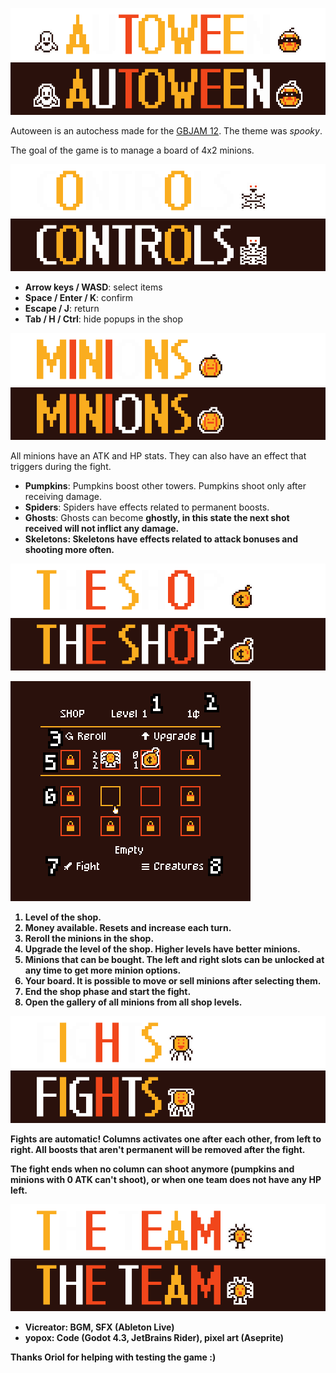 ![AUTOWEEN](promo/description_autoween1.png#gh-dark-mode-only)
![AUTOWEEN](promo/description_autoween_light1.png#gh-light-mode-only)

Autoween is an autochess made for the [GBJAM 12](https://itch.io/jam/gbjam-12). The theme was _spooky_.

The goal of the game is to manage a board of 4x2 minions.

![](promo/description_autoween2.png#gh-dark-mode-only)
![](promo/description_autoween_light2.png#gh-light-mode-only)

- **Arrow keys / WASD**: select items
- **Space / Enter / K**: confirm
- **Escape / J**: return
- **Tab / H / Ctrl**: hide popups in the shop

![](promo/description_autoween3.png#gh-dark-mode-only)
![](promo/description_autoween_light3.png#gh-light-mode-only)

All minions have an ATK and HP stats.
They can also have an effect that triggers during the fight.

- **Pumpkins**: Pumpkins boost other towers. Pumpkins shoot only after receiving damage.
- **Spiders**: Spiders have effects related to permanent boosts.
- **Ghosts**: Ghosts can become <strong>ghostly, in this state the next shot received will not inflict any damage.
- **Skeletons**: Skeletons have effects related to attack bonuses and shooting more often.

![](promo/description_autoween4.png#gh-dark-mode-only)
![](promo/description_autoween_light4.png#gh-light-mode-only)

![](promo/shop.png)

1. Level of the shop.
2. Money available. Resets and increase each turn.
3. Reroll the minions in the shop.
4. Upgrade the level of the shop. Higher levels have better minions.
5. Minions that can be bought. The left and right slots can be unlocked at any time to get more minion options. 
6. Your board. It is possible to move or sell minions after selecting them.
7. End the shop phase and start the fight.
8. Open the gallery of all minions from all shop levels.

![](promo/description_autoween5.png#gh-dark-mode-only)
![](promo/description_autoween_light5.png#gh-light-mode-only)

Fights are automatic! Columns activates one after each other, from left to right.
All boosts that aren't permanent will be removed after the fight.

The fight ends when no column can shoot anymore (pumpkins and minions with 0 ATK can't shoot), or when one team does not have any HP left.

![](promo/description_autoween6.png#gh-dark-mode-only)
![](promo/description_autoween_light6.png#gh-light-mode-only)

- **Vicreator**: BGM, SFX (Ableton Live)
- **yopox**: Code (Godot 4.3, JetBrains Rider), pixel art (Aseprite)

Thanks Oriol for helping with testing the game :)